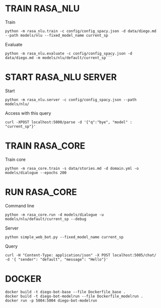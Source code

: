# TRAIN RASA_NLU

Train
```
python -m rasa_nlu.train -c config/config_spacy.json -d data/diego.md --path models/nlu --fixed_model_name current_sp
```

Evaluate
```
python -m rasa_nlu.evaluate -c config/config_spacy.json -d data/diego.md -m models/nlu/default/current_sp```
```

# START RASA_NLU SERVER

Start

```
python -m rasa_nlu.server -c config/config_spacy.json --path models/nlu/
```

Access with this query

```
curl -XPOST localhost:5000/parse -d '{"q":"bye", "model" : "current_sp"}'
```


# TRAIN RASA_CORE

Train core

```
python -m rasa_core.train -s data/stories.md -d domain.yml -o models/dialogue --epochs 200
```

# RUN RASA_CORE

Command line

```
python -m rasa_core.run -d models/dialogue -u models/nlu/default/current_sp --debug
```

Server

```
python simple_web_bot.py --fixed_model_name current_sp
```

Query

```
curl -H "Content-Type: application/json" -X POST localhost:5005/chat/ -d '{ "sender": "default", "message": "Hello"}'
```

# DOCKER

```
docker build -t diego-bot-base --file Dockerfile_base .
docker build -t diego-bot-modelrun --file Dockerfile_modelrun .
docker run -p 5004:5004 diego-bot-modelrun
```
